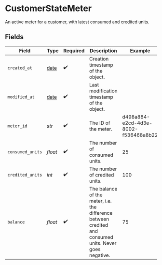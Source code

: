 # CustomerStateMeter

An active meter for a customer, with latest consumed and credited units.


## Fields

| Field                                                                                                   | Type                                                                                                    | Required                                                                                                | Description                                                                                             | Example                                                                                                 |
| ------------------------------------------------------------------------------------------------------- | ------------------------------------------------------------------------------------------------------- | ------------------------------------------------------------------------------------------------------- | ------------------------------------------------------------------------------------------------------- | ------------------------------------------------------------------------------------------------------- |
| `created_at`                                                                                            | [date](https://docs.python.org/3/library/datetime.html#date-objects)                                    | :heavy_check_mark:                                                                                      | Creation timestamp of the object.                                                                       |                                                                                                         |
| `modified_at`                                                                                           | [date](https://docs.python.org/3/library/datetime.html#date-objects)                                    | :heavy_check_mark:                                                                                      | Last modification timestamp of the object.                                                              |                                                                                                         |
| `meter_id`                                                                                              | *str*                                                                                                   | :heavy_check_mark:                                                                                      | The ID of the meter.                                                                                    | d498a884-e2cd-4d3e-8002-f536468a8b22                                                                    |
| `consumed_units`                                                                                        | *float*                                                                                                 | :heavy_check_mark:                                                                                      | The number of consumed units.                                                                           | 25                                                                                                      |
| `credited_units`                                                                                        | *int*                                                                                                   | :heavy_check_mark:                                                                                      | The number of credited units.                                                                           | 100                                                                                                     |
| `balance`                                                                                               | *float*                                                                                                 | :heavy_check_mark:                                                                                      | The balance of the meter, i.e. the difference between credited and consumed units. Never goes negative. | 75                                                                                                      |